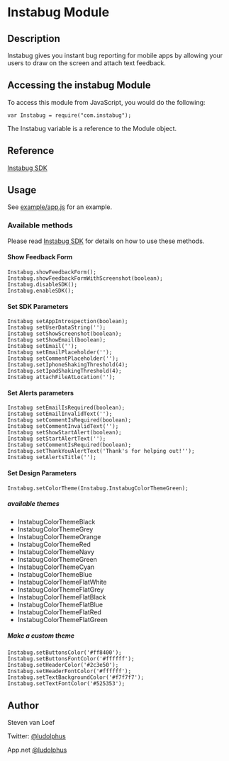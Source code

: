 # Instabug Module

## Description

Instabug gives you instant bug reporting for mobile apps by allowing your users to draw on the screen and attach text feedback.

## Accessing the instabug Module

To access this module from JavaScript, you would do the following:

	var Instabug = require("com.instabug");

The Instabug variable is a reference to the Module object.	

## Reference

[Instabug SDK](http://instabug.com/sdk_integration)

## Usage

See [example/app.js](https://github.com/ludolphus/TInstabug/blob/master/example/app.js) for an example.

### Available methods

Please read [Instabug SDK](http://instabug.com/sdk_integration) for details on how to use these methods.

#### Show Feedback Form

	Instabug.showFeedbackForm();
	Instabug.showFeedbackFormWithScreenshot(boolean);
	Instabug.disableSDK();
	Instabug.enableSDK();

#### Set SDK Parameters

	Instabug setAppIntrospection(boolean);
	Instabug setUserDataString('');
	Instabug setShowScreenshot(boolean);
	Instabug setShowEmail(boolean);
	Instabug setEmail('');
	Instabug setEmailPlaceholder('');
	Instabug setCommentPlaceholder('');
	Instabug.setIphoneShakingThreshold(4);
	Instabug.setIpadShakingThreshold(4);
	Instabug attachFileAtLocation('');

#### Set Alerts parameters

	Instabug setEmailIsRequired(boolean);
	Instabug setEmailInvalidText('');
	Instabug setCommentIsRequired(boolean);
	Instabug setCommentInvalidText('');
	Instabug setShowStartAlert(boolean);
	Instabug setStartAlertText('');
	Instabug setCommentIsRequired(boolean);
	Instabug.setThankYouAlertText('Thank's for helping out!'');
	Instabug setAlertsTitle('');

#### Set Design Parameters

	Instabug.setColorTheme(Instabug.InstabugColorThemeGreen);

##### available themes

* InstabugColorThemeBlack
* InstabugColorThemeGrey
* InstabugColorThemeOrange
* InstabugColorThemeRed
* InstabugColorThemeNavy
* InstabugColorThemeGreen
* InstabugColorThemeCyan
* InstabugColorThemeBlue
* InstabugColorThemeFlatWhite
* InstabugColorThemeFlatGrey
* InstabugColorThemeFlatBlack
* InstabugColorThemeFlatBlue
* InstabugColorThemeFlatRed
* InstabugColorThemeFlatGreen

##### Make a custom theme

	Instabug.setButtonsColor('#ff8400');
	Instabug.setButtonsFontColor('#ffffff');
	Instabug.setHeaderColor('#2c3e50');
	Instabug.setHeaderFontColor('#ffffff');
	Instabug.setTextBackgroundColor('#f7f7f7');
	Instabug.setTextFontColor('#525353');

## Author

Steven van Loef

Twitter: [@ludolphus](https://twitter.com/ludolphus)

App.net [@ludolphus](https://app.net/ludolphus)

